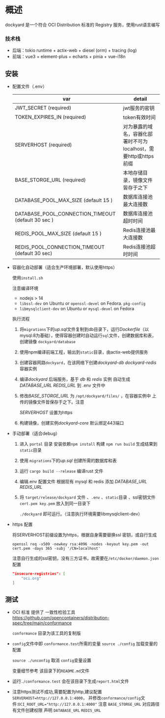 # 概述
dockyard 是一个符合 OCI Distribution 标准的 Registry 服务，使用rust语言编写

### 技术栈

+ 后端：tokio runtime + actix-web + diesel (orm) + tracing (log)
+ 前端：vue3 + element-plus + echarts + pinia + vue-i18n

## 安装

+ 配置文件（.env）

  | var                                                | detail                                                       |
    | -------------------------------------------------- | ------------------------------------------------------------ |
  | JWT_SECRET (required)                              | jwt服务的密钥                                                |
  | TOKEN_EXPIRES_IN (required)                        | token有效时间                                                |
  | SERVERHOST (required)                              | 对为暴露的域名，容器化部署时不可为localhost，需要http或https前缀 |
  | BASE_STORGE_URL (required)                         | 本地存储目录，镜像文件皆存于之下                             |
  | DATABASE_POOL_MAX_SIZE (default 15 )               | 数据库连接池最大连接数                                       |
  | DATABASE_POOL_CONNECTION_TIMEOUT (default 30 sec ) | 数据库连接池超时时间                                         |
  | REDIS_POOL_MAX_SIZE (default 15 )                  | Redis连接池最大连接数                                        |
  | REDIS_POOL_CONNECTION_TIMEOUT (default 30 sec)     | Redis连接池超时时间                                          |

+ 容器化自动部署（适合生产环境部署，默认使用https）

  使用`install.sh`

  注意编译环境

    + nodejs > 14
    + `libssl-dev` on Ubuntu or `openssl-devel` on Fedora. `pkg-config`
    + `libmysqlclient-dev` on Ubuntu or `mysql-devel` on Fedora

  执行流程

    1. 将`migrations`下的*up.sql*文件复制到db目录下，运行*Dockerfile*（以mysql:8为基础），使得容器创建时自动运行`sql`文件，创建数据库和表，创建镜像 `dockyard/database`

    2. 使用npm编译前端工程，输出到`static`目录，由actix-web提供服务

    3. 创建容器网路`dockyard`，在该网络下创建*dockyard-db* *dockyard-redis*容器实例

    4. 编译*dockyard* 后端服务，基于 *db* 和 *redis* 实例 自动生成*DATABASE_URL* *REDIS_URL* 到 .env 文件中

    5. 修改*BASE_STORGE_URL* 为 `/opt/dockyard/files/` ，在容器实例中 上传的镜像文件皆保存于之下。注意

       *SERVERHOST* 设置为https

    6. 构建镜像，创建实例*dockyard-core* 默认绑定443端口

+ 手动部署（适合debug）

    1. 进入 `portal` 目录  安装依赖`npm install` 构建 `npm run build` 生成结果到 `static`目录

    2. 使用 `migrations`下的*up.sql* 创建所需的数据库和表

    3. 运行 `cargo build --release` 编译rust 文件

    4. 编辑.env 配置文件 根据现有 mysql 和 redis 添加 *DATABASE_URL* *REDIS_URL*

    5. 将 `target/release/dockyard` 文件 、`.env` 、`static`目录 、ssl密钥文件 `cert.pem key.pem` 放入到同一目录下

       `./dockyard` 即可运行。（注意执行环境需要libmysqlclient-dev）

+ https 配置

  将SERVERHOST前缀设置为https，根据自身需要替换ssl 密钥，或自行生成

  ```shell
  openssl req -x509 -newkey rsa:4096 -nodes -keyout key.pem -out cert.pem -days 365 -subj '/CN=localhost'
  ```
    注意自行生成的ssl密钥，没有三方证书，故需要在`/etc/docker/daemon.json` 配置

    ```json
    "insecure-registries": [
        "oci.org"
    ]
    ```

## 测试

+ OCI  标准 提供了 一致性检验工具 https://github.com/opencontainers/distribution-spec/tree/main/conformance

  `conformance` 目录为该工具的复制版

+ `config`文件中即 `conformance.test`所需的变量 `source ./config` 加载变量的配置

  `source ./unconfig` 取消 `config`变量设置

  变量细节参考 该目录下的`README.md`文件

+ 运行`./conformance.test` 会在该目录下生成`report.html`文件 
+ 注意https测试不成功,需要配置为http,建议配置`SERVERHOST=http://127.0.0.1:4000`，
  并修改`conformance/config`文件:`OCI_ROOT_URL="http://127.0.0.1:4000"`
  注意 `BASE_STORGE_URL` 对应路径有文件创建权限 声明 `DATABASE_URL` `REDIS_URL`

  

  




